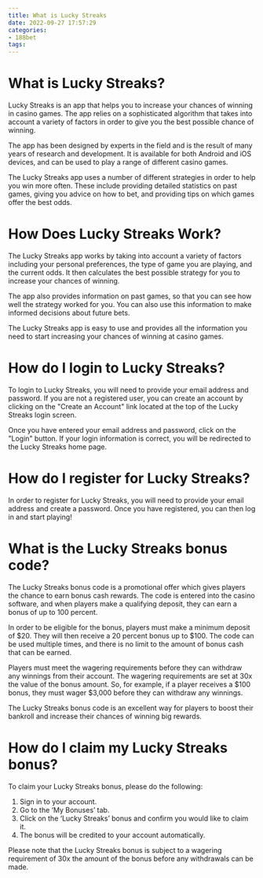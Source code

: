 ```yaml
---
title: What is Lucky Streaks
date: 2022-09-27 17:57:29
categories:
- 188bet
tags:
---
```



#  What is Lucky Streaks?

Lucky Streaks is an app that helps you to increase your chances of winning in casino games. The app relies on a sophisticated algorithm that takes into account a variety of factors in order to give you the best possible chance of winning.

The app has been designed by experts in the field and is the result of many years of research and development. It is available for both Android and iOS devices, and can be used to play a range of different casino games.

The Lucky Streaks app uses a number of different strategies in order to help you win more often. These include providing detailed statistics on past games, giving you advice on how to bet, and providing tips on which games offer the best odds.

# How Does Lucky Streaks Work?

The Lucky Streaks app works by taking into account a variety of factors including your personal preferences, the type of game you are playing, and the current odds. It then calculates the best possible strategy for you to increase your chances of winning.

The app also provides information on past games, so that you can see how well the strategy worked for you. You can also use this information to make informed decisions about future bets.

The Lucky Streaks app is easy to use and provides all the information you need to start increasing your chances of winning at casino games.

#  How do I login to Lucky Streaks?

To login to Lucky Streaks, you will need to provide your email address and password. If you are not a registered user, you can create an account by clicking on the "Create an Account" link located at the top of the Lucky Streaks login screen.

Once you have entered your email address and password, click on the "Login" button. If your login information is correct, you will be redirected to the Lucky Streaks home page.

#  How do I register for Lucky Streaks?

In order to register for Lucky Streaks, you will need to provide your email address and create a password. Once you have registered, you can then log in and start playing!

#  What is the Lucky Streaks bonus code?

The Lucky Streaks bonus code is a promotional offer which gives players the chance to earn bonus cash rewards. The code is entered into the casino software, and when players make a qualifying deposit, they can earn a bonus of up to 100 percent.

In order to be eligible for the bonus, players must make a minimum deposit of $20. They will then receive a 20 percent bonus up to $100. The code can be used multiple times, and there is no limit to the amount of bonus cash that can be earned.

Players must meet the wagering requirements before they can withdraw any winnings from their account. The wagering requirements are set at 30x the value of the bonus amount. So, for example, if a player receives a $100 bonus, they must wager $3,000 before they can withdraw any winnings.

The Lucky Streaks bonus code is an excellent way for players to boost their bankroll and increase their chances of winning big rewards.

#  How do I claim my Lucky Streaks bonus?

To claim your Lucky Streaks bonus, please do the following:

1. Sign in to your account.
2. Go to the ‘My Bonuses’ tab.
3. Click on the ‘Lucky Streaks’ bonus and confirm you would like to claim it.
4. The bonus will be credited to your account automatically.

Please note that the Lucky Streaks bonus is subject to a wagering requirement of 30x the amount of the bonus before any withdrawals can be made.